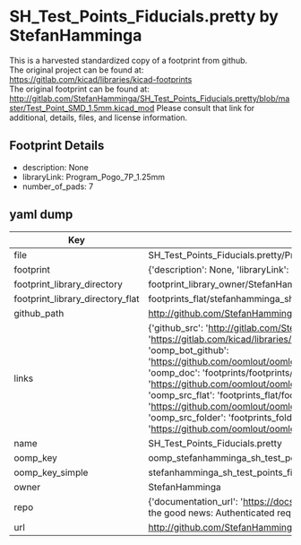 # SH_Test_Points_Fiducials.pretty by StefanHamminga  
This is a harvested standardized copy of a footprint from github.  
The original project can be found at:  
https://gitlab.com/kicad/libraries/kicad-footprints  
The original footprint can be found at:
http://gitlab.com/StefanHamminga/SH_Test_Points_Fiducials.pretty/blob/master/Test_Point_SMD_1.5mm.kicad_mod
Please consult that link for additional, details, files, and license information.  
## Footprint Details
* description: None  
* libraryLink: Program_Pogo_7P_1.25mm  
* number_of_pads: 7  
## yaml dump  
| Key | Value |  
| --- | --- |  
| file | SH_Test_Points_Fiducials.pretty/Program_Pogo_7P_1.25mm.kicad_mod |  
| footprint | {'description': None, 'libraryLink': 'Program_Pogo_7P_1.25mm', 'number_of_pads': 7} |  
| footprint_library_directory | footprint_library_owner/StefanHamminga_SH_Test_Points_Fiducials.pretty |  
| footprint_library_directory_flat | footprints_flat/stefanhamminga_sh_test_points_fiducials_program_pogo_7p_1_25mm/working |  
| github_path | http://github.com/StefanHamminga/SH_Test_Points_Fiducials.pretty/blob/master/Program_Pogo_7P_1.25mm.kicad_mod |  
| links | {'github_src': 'http://gitlab.com/StefanHamminga/SH_Test_Points_Fiducials.pretty/blob/master/Test_Point_SMD_1.5mm.kicad_mod', 'github_src_repo': 'https://gitlab.com/kicad/libraries/kicad-footprints', 'oomp_bot': 'footprints/stefanhamminga_sh_test_points_fiducials_program_pogo_7p_1_25mm/working', 'oomp_bot_github': 'https://github.com/oomlout/oomlout_oomp_footprint_bot/tree/main/footprints/stefanhamminga_sh_test_points_fiducials_program_pogo_7p_1_25mm/working', 'oomp_doc': 'footprints/footprints/StefanHamminga/SH_Test_Points_Fiducials/Program_Pogo_7P_1.25mm/working/', 'oomp_doc_github': 'https://github.com/oomlout/oomlout_oomp_footprint_doc/tree/main/footprints/footprints/StefanHamminga/SH_Test_Points_Fiducials/Program_Pogo_7P_1.25mm/working', 'oomp_src_flat': 'footprints_flat/footprints_flat/stefanhamminga_sh_test_points_fiducials_program_pogo_7p_1_25mm/working', 'oomp_src_flat_github': 'https://github.com/oomlout/oomlout_oomp_footprint_src/tree/main/footprints_flat/stefanhamminga_sh_test_points_fiducials_program_pogo_7p_1_25mm/working', 'oomp_src_folder': 'footprints_folder/footprints_folder/StefanHamminga/SH_Test_Points_Fiducials/Program_Pogo_7P_1.25mm/working', 'oomp_src_folder_github': 'https://github.com/oomlout/oomlout_oomp_footprint_src/tree/main/footprints_folder/StefanHamminga/SH_Test_Points_Fiducials/Program_Pogo_7P_1.25mm/working'} |  
| name | SH_Test_Points_Fiducials.pretty |  
| oomp_key | oomp_stefanhamminga_sh_test_points_fiducials_program_pogo_7p_1_25mm |  
| oomp_key_simple | stefanhamminga_sh_test_points_fiducials_program_pogo_7p_1_25mm |  
| owner | StefanHamminga |  
| repo | {'documentation_url': 'https://docs.github.com/rest/overview/resources-in-the-rest-api#rate-limiting', 'message': "API rate limit exceeded for 84.66.173.59. (But here's the good news: Authenticated requests get a higher rate limit. Check out the documentation for more details.)"} |  
| url | http://github.com/StefanHamminga/SH_Test_Points_Fiducials.pretty |  

